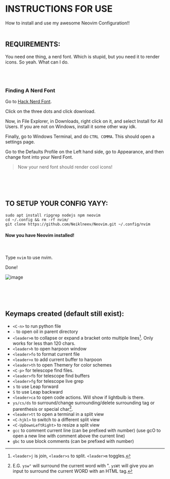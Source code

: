 # INSTRUCTIONS FOR USE 

How to install and use my awesome Neovim Configuration!!
<br><br>

## REQUIREMENTS:


You need one thing, a nerd font. Which is stupid, but you need it to render icons. So yeah. What can I do.


<br><br>


### Finding A Nerd Font
Go to [Hack Nerd Font](https://github.com/ryanoasis/nerd-fonts/blob/master/patched-fonts/Hack/Regular/HackNerdFont-Regular.ttf).

Click on the three dots and click download.
<br>

Now, in File Explorer, in Downloads, right click on it, and select Install for All Users. If you are not on Windows, install it some other way idk.


Finally, go to Windows Terminal, and do `CTRL COMMA`. This should open a settings page. 


Go to the Defaults Profile on the Left hand side, go to Appearance, and then change font into your Nerd Font.


> Now your nerd font should render cool icons!

<br><br><br>
## TO SETUP YOUR CONFIG YAYY:

`sudo apt install ripgrep nodejs npm neovim`<br>
`cd ~/.config && rm -rf nvim/` <br>
`git clone https://github.com/Neiklneev/Neovim.git ~/.config/nvim`<br>

#### Now you have Neovim installed!

<br><br>
Type `nvim` to use nvim.

Done!

![image](https://github.com/user-attachments/assets/d0fccb16-73f9-4f49-bb7f-f95c24041f1f)


<br><br><br>
## Keymaps created (default still exist): 


- `<C-n>` to run python file
- `-` to open oil in parent directory
- `<leader>m` to collapse or expand a bracket onto multiple lines[^1]. Only works for less than 120 chars.
- `<leader>h` to open harpoon window
- `<leader>fo` to format current file
- `<leader>x` to add current buffer to harpoon
- `<leader>th` to open Themery for color schemes
- `<C-p>` for telescope find files.
- `<leader>fb` for telescope find buffers
- `<leader>fg` for telescope live grep
- `s` to use Leap forward
- `S` to use Leap backward
- `<leader>ca` to open code actions. Will show if lightbulb is there.
- `ys/cs/ds` to surround/change surrounding/delete surrounding tag or parenthesis or special char[^2].
- `<leader>tt` to open a terminal in a split view
- `<C-hjkl>` to switch to a different split view
- `<C-UpDownLeftRight>` to resize a split view
- `gcc` to comment current line (can be prefixed with number) (use gcO to open a new line with comment above the current line)
- `gbc` to use block comments (can be prefixed with number)

[^1]: `<leader>j` is join, `<leader>s` to split. `<leader>m` toggles.
[^2]: E.G. `ysw"` will surround the current word with ". 
  `ysWt` will give you an input to surround the current WORD with an HTML tag.

